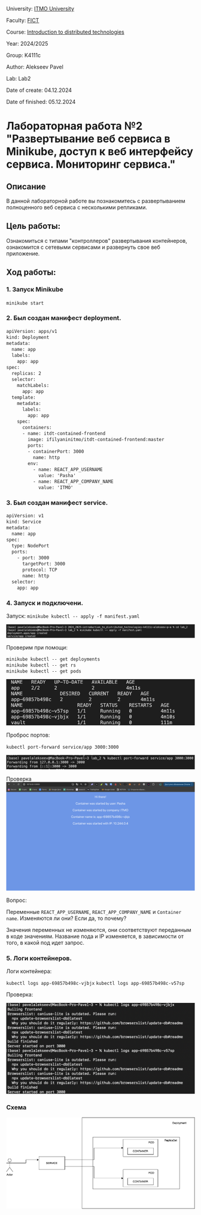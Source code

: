 University: [ITMO University](https://itmo.ru/ru/)

Faculty: [FICT](https://fict.itmo.ru)

Course: [Introduction to distributed technologies](https://github.com/itmo-ict-faculty/introduction-to-distributed-technologies)

Year: 2024/2025

Group: K4111с

Author: Alekseev Pavel

Lab: Lab2

Date of create: 04.12.2024

Date of finished: 05.12.2024


# Лабораторная работа №2 "Развертывание веб сервиса в Minikube, доступ к веб интерфейсу сервиса. Мониторинг сервиса."

## Описание
   В данной лабораторной работе вы познакомитесь с развертыванием полноценного веб сервиса с несколькими репликами.

## Цель работы:
   Ознакомиться с типами "контроллеров" развертывания контейнеров, ознакомится с сетевыми сервисами и развернуть свое веб приложение.

## Ход работы:

### 1. Запуск Minikube
``minikube start``

### 2. Был создан манифест deployment.

  ```
  apiVersion: apps/v1
  kind: Deployment
  metadata:
    name: app
    labels:
      app: app
  spec:
    replicas: 2
    selector:
      matchLabels:
        app: app
    template:
      metadata:
        labels:
          app: app
      spec:
        containers:
        - name: itdt-contained-frontend
          image: ifilyaninitmo/itdt-contained-frontend:master
          ports:
          - containerPort: 3000
            name: http
          env:
            - name: REACT_APP_USERNAME
              value: 'Pasha'
            - name: REACT_APP_COMPANY_NAME
              value: 'ITMO'
  ```
 

### 3. Был создан манифест service.

  ```  
  apiVersion: v1
  kind: Service
  metadata:
    name: app
  spec:
    type: NodePort
    ports:
      - port: 3000
        targetPort: 3000
        protocol: TCP
        name: http
    selector:
      app: app
```

### 4. Запуск и подключени.
Запуск: 
`minikube kubectl -- apply -f manifest.yaml`

![1](screens/1.png)

Проверим при помощи:

```
minikube kubectl -- get deployments
minikube kubectl -- get rs
minikube kubectl -- get pods 
```
![2](screens/2.png)

Проброс портов:

`kubectl port-forward service/app 3000:3000`

![3](screens/3.png)

Проверка
![6](screens/6.png)


Вопрос: 

Переменные  `REACT_APP_USERNAME`,  `REACT_APP_COMPANY_NAME`  и  `Container name`. Изменяются ли они? Если да, то почему? 

Значения переменных не изменяются, они соответствуют переданным в коде значениям. Название пода и IP изменяется, в зависимости от того, в какой под идет запрос.

### 5. Логи контейнеров.

Логи контейнера:

`kubectl logs app-69857b498c-vjbjx`
`kubectl logs app-69857b498c-v57sp`

Проверка: 

![4](screens/4.png)

### Схема


![5](screens/5.png)